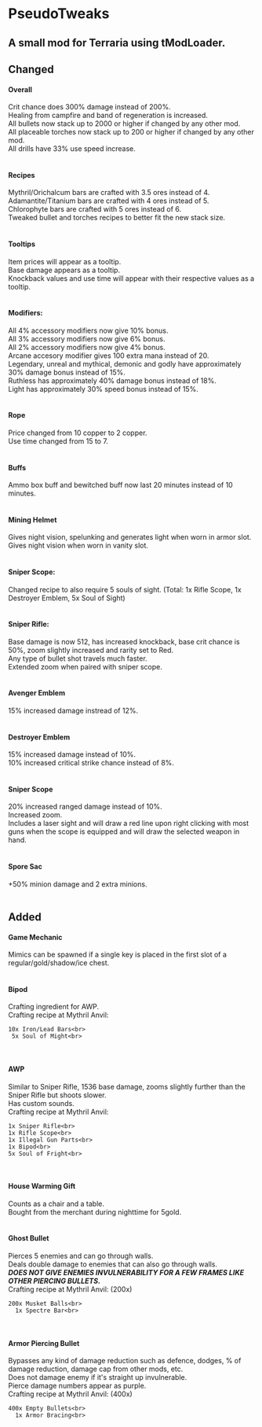 # PseudoTweaks<br>
## A small mod for Terraria using tModLoader.<br>

## Changed<br>

#### Overall<br>
Crit chance does 300% damage instead of 200%.<br>
Healing from campfire and band of regeneration is increased.<br>
All bullets now stack up to 2000 or higher if changed by any other mod.<br>
All placeable torches now stack up to 200 or higher if changed by any other mod.<br>
All drills have 33% use speed increase.<br>
<br>

#### Recipes<br>
Mythril/Orichalcum bars are crafted with 3.5 ores instead of 4.<br>
Adamantite/Titanium bars are crafted with 4 ores instead of 5.<br>
Chlorophyte bars are crafted with 5 ores instead of 6.<br>
Tweaked bullet and torches recipes to better fit the new stack size.<br>
<br>

#### Tooltips<br>
Item prices will appear as a tooltip.<br>
Base damage appears as a tooltip.<br>
Knockback values and use time will appear with their respective values as a tooltip.<br>
<br>

#### Modifiers:<br>
All 4% accessory modifiers now give 10% bonus.<br>
All 3% accessory modifiers now give 6% bonus.<br>
All 2% accessory modifiers now give 4% bonus.<br>
Arcane accesory modifier gives 100 extra mana instead of 20.<br>
Legendary, unreal and mythical, demonic and godly have approximately 30% damage bonus instead of 15%.<br>
Ruthless has approximately 40% damage bonus instead of 18%.<br>
Light has approximately 30% speed bonus instead of 15%.<br>
<br>

#### Rope<br>
Price changed from 10 copper to 2 copper.<br>
Use time changed from 15 to 7.<br>
<br>

#### Buffs<br>
Ammo box buff and bewitched buff now last 20 minutes instead of 10 minutes.<br>
<br>

#### Mining Helmet<br>
Gives night vision, spelunking and generates light when worn in armor slot.<br>
Gives night vision when worn in vanity slot.<br>
<br>

#### Sniper Scope:<br>
Changed recipe to also require 5 souls of sight. (Total: 1x Rifle Scope, 1x Destroyer Emblem, 5x Soul of Sight)<br>
<br>

#### Sniper Rifle:
Base damage is now 512, has increased knockback, base crit chance is 50%, zoom slightly increased and rarity set to Red.<br>
Any type of bullet shot travels much faster.<br>
Extended zoom when paired with sniper scope.<br>
<br>

#### Avenger Emblem<br>
15% increased damage instread of 12%.<br>
<br>

#### Destroyer Emblem<br>
15% increased damage instead of 10%.<br>
10% increased critical strike chance instead of 8%.<br>
<br>

#### Sniper Scope<br>
20% increased ranged damage instead of 10%.<br>
Increased zoom.<br>
Includes a laser sight and will draw a red line upon right clicking with most guns when the scope is equipped and will draw the selected weapon in hand.<br>
<br>

#### Spore Sac<br>
+50% minion damage and 2 extra minions.<br>
<br>

## Added<br>

#### Game Mechanic<br>
Mimics can be spawned if a single key is placed in the first slot of a regular/gold/shadow/ice chest.<br>
<br>

#### Bipod<br>
Crafting ingredient for AWP.<br>
Crafting recipe at Mythril Anvil:<br>
```
10x Iron/Lead Bars<br>
 5x Soul of Might<br>
```
<br>

#### AWP<br>
Similar to Sniper Rifle, 1536 base damage, zooms slightly further than the Sniper Rifle but shoots slower.<br>
Has custom sounds.<br>
Crafting recipe at Mythril Anvil:<br>
```
1x Sniper Rifle<br>
1x Rifle Scope<br>
1x Illegal Gun Parts<br>
1x Bipod<br>
5x Soul of Fright<br>
```
<br>

#### House Warming Gift<br>
Counts as a chair and a table.<br>
Bought from the merchant during nighttime for 5gold.<br>
<br>

#### Ghost Bullet<br>
Pierces 5 enemies and can go through walls.<br>
Deals double damage to enemies that can also go through walls.<br>
**_DOES NOT GIVE ENEMIES INVULNERABILITY FOR A FEW FRAMES LIKE OTHER PIERCING BULLETS._**<br>
Crafting recipe at Mythril Anvil: (200x)<br>
```
200x Musket Balls<br>
  1x Spectre Bar<br>
```
<br>

#### Armor Piercing Bullet
Bypasses any kind of damage reduction such as defence, dodges, % of damage reduction, damage cap from other mods, etc.<br>
Does not damage enemy if it's straight up invulnerable.<br>
Pierce damage numbers appear as purple.<br>
Crafting recipe at Mythril Anvil: (400x)<br>
```
400x Empty Bullets<br>
  1x Armor Bracing<br>
```
